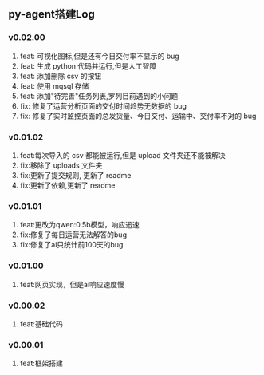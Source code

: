 ## py-agent搭建Log
### v0.02.00
1. feat: 可视化图标,但是还有今日交付率不显示的 bug
2. feat: 生成 python 代码并运行,但是人工智障
3. feat: 添加删除 csv 的按钮
4. feat: 使用 mqsql 存储
5. feat: 添加"待完善"任务列表,罗列目前遇到的小问题
6. fix: 修复了运营分析页面的交付时间趋势无数据的 bug
7. fix: 修复了实时监控页面的总发货量、今日交付、运输中、交付率不对的 bug

### v0.01.02
1. feat:每次导入的 csv 都能被运行,但是 upload 文件夹还不能被解决
2. fix:移除了 uploads 文件夹
3. fix:更新了提交规则, 更新了 readme
4. fix:更新了依赖,更新了 readme

### v0.01.01
1. feat:更改为qwen:0.5b模型，响应迅速
2. fix:修复了每日运营无法解答的bug
3. fix:修复了ai只统计前100天的bug

### v0.01.00
1. feat:网页实现，但是ai响应速度慢

### v0.00.02
1. feat:基础代码

### v0.00.01
1. feat:框架搭建